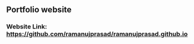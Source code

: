 ## Portfolio website

### Website Link: https://github.com/ramanujprasad/ramanujprasad.github.io



